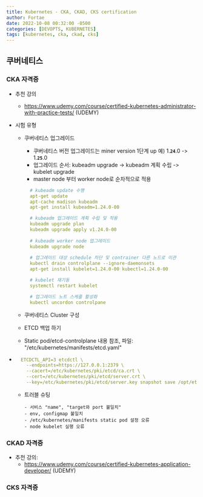 ```yaml
---
title: Kubernetes - CKA, CKAD, CKS certification
author: Fortae
date: 2022-10-08 00:32:00 -0500
categories: [DEVOPTS, KUBERNETES]
tags: [kubernetes, cka, ckad, cks]
---
```


## 쿠버네티스

### CKA 자격증
- 추천 강의
  - https://www.udemy.com/course/certified-kubernetes-administrator-with-practice-tests/ (UDEMY)

- 시험 유형 
  - 쿠버네티스 업그레이드
    - 쿠버네티스 버전 업그레이드는 miner version 1단계 up 예) 1.**`24`**.0 -> 1.**`25`**.0
    - 업그레이드 순서: kubeadm upgrade -> kubeadm 계획 수립 -> kubelet upgrade
    - master node 부터 worker node로 순차적으로 적용
      
    ``` yaml
      # kubeadm update 수행
      apt-get update
      apt-cache madison kubeadm
      apt-get install kubeadm=1.24.0-00

      # kubeadm 업그레이드 계획 수립 및 적용
      kubeadm upgrade plan
      kubeadm upgrade apply v1.24.0-00
        
      # kubeadm worker node 업그레이드
      kubeadm upgrade node
      
      # 업그레이드 대상 schedule 차단 및 contrainer 다른 노드로 이관
      kubectl drain controlplane --ignore-daemonsets
      apt-get install kubelet=1.24.0-00 kubectl=1.24.0-00

      # kubelet 재기동
      systemctl restart kubelet

      # 업그레이드 노트 스케줄 활성화
      kubectl uncordon controlpane

    ```
  - 쿠버네티스 Cluster 구성
  - ETCD 백업 하기
  - Static pod/etcd-controlplane 내용 참조, 파일: "/etc/kubernetes/manifests/etcd.yaml"
- ```yaml
    ETCDCTL_API=3 etcdctl \
      --endpoints=https://127.0.0.1:2379 \ 
      --cacert=/etc/kubernetes/pki/etcd/ca.crt \ 
      --cert=/etc/kubernetes/pki/etcd/server.crt \ 
      --key=/etc/kubernetes/pki/etcd/server.key snapshot save /opt/etcd-backup.db
  ```

  - 트러블 슈팅
    ```
    - 서비스 "name", "target와 port 불일치"
    - env, configmap 불일치
    - /etc/kubernetes/manifests static pod 설정 오류
    - node kubelet 실행 오류
    ```

### CKAD 자격증
- 추천 강의: 
  - https://www.udemy.com/course/certified-kubernetes-application-developer/ (UDEMY)

### CKS 자격증


